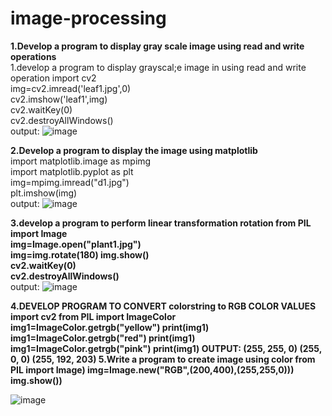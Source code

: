 # image-processing
<b>1.Develop a program to display gray scale image using read and write operations</b><br>
1.develop a program to display grayscal;e image in using read and write operation import cv2<br>
img=cv2.imread('leaf1.jpg',0)<br>
cv2.imshow('leaf1',img)<br>
cv2.waitKey(0)<br>
cv2.destroyAllWindows()<br>
output:
![image](https://user-images.githubusercontent.com/97940277/178714980-6ae7884f-eba4-4855-be33-c7dc1be01d2e.png)

<b>2.Develop a program to display the image using matplotlib</b><br>
import matplotlib.image as mpimg<br>
import matplotlib.pyplot as plt<br>
img=mpimg.imread("d1.jpg")<br>
plt.imshow(img)<br>
output:
![image](https://user-images.githubusercontent.com/97940277/178715164-f0ca5170-7d9f-4e77-a659-e9495150dca7.png)

<b>3.develop a program to perform linear transformation rotation from PIL import Image<br>
img=Image.open("plant1.jpg")<br>
img=img.rotate(180)
img.show()<br>
cv2.waitKey(0)<br>
cv2.destroyAllWindows() </b> <br>
output:
![image](https://user-images.githubusercontent.com/97940277/178715617-c3a1cac0-5bae-4fda-9a5a-66b6ed1371d3.png)

<b>4.DEVELOP PROGRAM TO CONVERT colorstring to RGB COLOR VALUES
import cv2
from PIL import ImageColor
img1=ImageColor.getrgb("yellow")
print(img1)
img1=ImageColor.getrgb("red")
print(img1)
img1=ImageColor.getrgb("pink")
print(img1)
OUTPUT:
(255, 255, 0)
(255, 0, 0)
(255, 192, 203)
5.Write a program to create image using color
from PIL import Image)
img=Image.new("RGB",(200,400),(255,255,0)))
img.show())</b>


![image](https://user-images.githubusercontent.com/97940277/178714652-4c2bc801-8aff-4be1-ae92-5c4813df62b7.png)
